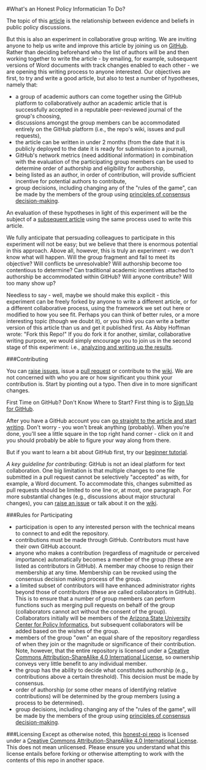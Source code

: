#What's an Honest Policy Informatician To Do?

The topic of this [article](https://github.com/ASU-CPI/honest-pi/blob/master/article.md) is the relationship between evidence and beliefs in public policy discussions. 

But this is also an experiment in collaborative group writing. We are inviting anyone to help us write and improve this article by joining us on [GitHub](https://github.com/ASU-CPI/honest-pi). Rather than deciding beforehand who the list of authors will be and then working together to write the article - by emailing, for example, subsequent versions of Word documents with track changes enabled to each other - we are opening this writing process to anyone interested. Our objectives are first, to try and write a good article, but also to test a number of hypotheses, namely that:

- a group of academic authors can come together using the GitHub platform to collaboratively author an academic article that is successfully accepted in a reputable peer-reviewed journal of the group's choosing,
- discussions amongst the group members can be accommodated entirely on the GitHub platform (i.e., the repo's wiki, issues and pull requests),
- the article can be written in under 2 months (from the date that it is publicly deployed to the date it is ready for submission to a journal),
- GitHub's network metrics (need additional information) in combination with the evaluation of the participating group members can be used to determine order of authorship and eligibility for authorship,
- being listed as an author, in order of contribution, will provide sufficient incentive for potential authors to contribute,
- group decisions, including changing any of the "rules of the game", can be made by the members of the group using [principles of consensus decision-making](http://consensusdecisionmaking.org/Articles/Basics%20of%20Consensus%20Decision%20Making.html).

An evaluation of these hypotheses in light of this experiment will be the subject of a [subsequent article](https://github.com/ASU-CPI/github-experiment) using the same process used to write this article.

We fully anticipate that persuading colleagues to participate in this experiment will not be easy; but we believe that there is enormous potential in this approach. Above all, however, this is truly an experiment - we don't know what will happen. Will the group fragment and fail to meet its objective? Will conflicts be unresolvable? Will authorship become too contentious to determine? Can traditional academic incentives attached to authorship be accommodated within GitHub? Will anyone contribute? Will too many show up?

Needless to say - well, maybe we should make this explicit - this experiment can be freely forked by anyone to write a different article, or for a different collaborative process, using the framework we set out here or modified to how you see fit. Perhaps you can think of better rules, or a more interesting topic (though we doubt it), or you think you can write a better version of this article than us and get it published first. As Abby Hoffman wrote: "Fork this Repo!" If you do fork it for another, similar, collaborative writing purpose, we would simply encourage you to join us in the second stage of this experiment: i.e., [analyzing and writing up the results](https://github.com/ASU-CPI/github-experiment). 

###Contributing

You can [raise issues](https://github.com/ASU-CPI/honest-pi/issues), issue a [pull request](https://github.com/ASU-CPI/honest-pi/pulls) or contribute to the [wiki](https://github.com/ASU-CPI/honest-pi/wiki). We are not concerned with who you are or how significant you think your contribution is. Start by pionting out a typo. Then dive in to more significant changes.

First Time on GitHub? Don't Know Where to Start? First thing is to [Sign Up for GitHub](https://github.com/join).

After you have a GitHub account you can [go straight to the article and start writing](https://github.com/ASU-CPI/honest-pi/edit/master/article.md#fullscreen_blob_contents). Don't worry - you won't break anything (probably). When you're done, you'll see a little square in the top right hand corner - click on it and you should probably be able to figure your way along from there.

But if you want to learn a bit about GitHub first, try our [beginner tutorial](https://docs.google.com/document/d/17ZZqDhD-Ax4rmfma6Hi26RTREB-ApKZHzht5TBzWdjY/edit).

*A key guideline for contributing*: GitHub is not an ideal platform for text collaboration. One big limitation is that multiple changes to one file submitted in a pull request cannot be selectively "accepted" as with, for example, a Word document. To accommodate this, changes submitted as pull requests should be limited to one line or, at most, one paragraph. For more substantial changes (e.g., discussions about major structural changes), you can [raise an issue](https://github.com/ASU-CPI/honest-pi/issues) or talk about it on the [wiki](https://github.com/ASU-CPI/honest-pi/wiki).

###Rules for Participating 

- participation is open to any interested person with the technical means to connect to and edit the repository.
- contributions must be made through GitHub. Contributors must have their own GitHub account.
- anyone who makes a contribution (regardless of magnitude or perceived importance) automatically becomes a member of the group (these are listed as contributors in GitHub). A member may choose to resign their membership at any time. Membership can be revoked using the consensus decision making process of the group.
- a limited subset of contributors will have enhanced administrator rights beyond those of contributors (these are called collaborators in GitHub). This is to ensure that a number of group members can perform functions such as merging pull requests on behalf of the group (collaborators cannot act without the consent of the group). Collaborators initially will be members of the [Arizona State University](http://www.asu.edu) [Center for Policy Informatics](http://cpi.asu.edu), but subsequent collaborators will be added based on the wishes of the group.
- members of the group "own" an equal share of the repository regardless of when they join or the magnitude or significance of their contribution. Note, however, that the entire repository is licensed under a [Creative Commons Attribution-ShareAlike 4.0 International License](http://creativecommons.org/licenses/by-sa/4.0/deed.en_US), so ownership conveys very little benefit to any individual member.
- the group has the ability to decide what constitutes authorship (e.g., contributions above a certain threshold). This decision must be made by consensus.
- order of authorship (or some other means of identifying relative contributions) will be determined by the group members (using a process to be determined).
- group decisions, including changing any of the "rules of the game", will be made by the members of the group using [principles of consensus decision-making](http://consensusdecisionmaking.org/Articles/Basics%20of%20Consensus%20Decision%20Making.html).

###Licensing 
Except as otherwise noted, this [honest-pi repo](https://github.com/ASU-CPI/honest-pi) is licensed under a [Creative Commons Attribution-ShareAlike 4.0 International License](http://creativecommons.org/licenses/by-sa/4.0/deed.en_US). This does not mean unlicensed. Please ensure you understand what this license entails before forking or otherwise attempting to work with the contents of this repo in another space.
